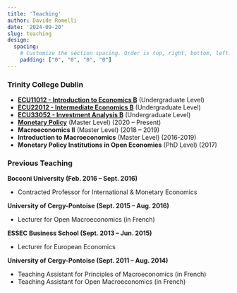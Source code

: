 ```yaml
---
title: 'Teaching'
author: Davide Romelli
date: '2024-09-20'
slug: teaching
design:
  spacing:
    # Customize the section spacing. Order is top, right, bottom, left.
    padding: ["0", "0", "0", "0"]  
---
```



### **Trinity College Dublin**

- **[ECU11012 - Introduction to Economics B](https://www.tcd.ie/Economics/undergraduate/jf/intro-economics_b/index.php)** (Undergraduate Level)  
- **[ECU22012 - Intermediate Economics B](https://www.tcd.ie/Economics/undergraduate/sf/intermediate_b/)** (Undergraduate Level)  
- **[ECU33052 - Investment Analysis B](https://www.tcd.ie/Economics/undergraduate/js/outlinesjs/investmentanalysisb.php)** (Undergraduate Level)  
- **[Monetary Policy]()** (Master Level) (2020 – Present)  
- **Macroeconomics II** (Master Level) (2018 – 2019)  
- **Introduction to Macroeconomics** (Master Level) (2016-2019)  
- **Monetary Policy Institutions in Open Economies** (PhD Level) (2017)  

### **Previous Teaching**

**Bocconi University (Feb. 2016 – Sept. 2016)**  
- Contracted Professor for International & Monetary Economics  

**University of Cergy-Pontoise (Sept. 2015 – Aug. 2016)**  
- Lecturer for Open Macroeconomics (in French)  

**ESSEC Business School (Sept. 2013 – Jun. 2015)**  
- Lecturer for European Economics  

**University of Cergy-Pontoise (Sept. 2011 – Aug. 2014)**  
- Teaching Assistant for Principles of Macroeconomics (in French)  
- Teaching Assistant for Open Macroeconomics (in French)  
